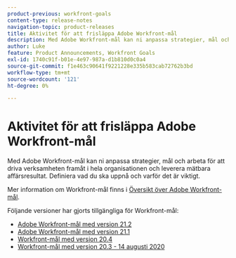 ```yaml
---
product-previous: workfront-goals
content-type: release-notes
navigation-topic: product-releases
title: Aktivitet för att frisläppa Adobe Workfront-mål
description: Med Adobe Workfront-mål kan ni anpassa strategier, mål och arbeta för att driva verksamheten framåt i hela organisationen och leverera mätbara affärsresultat. Definiera vad du ska uppnå och varför det är viktigt.
author: Luke
feature: Product Announcements, Workfront Goals
exl-id: 1740c91f-b01e-4e97-987a-d1b810d0c0a4
source-git-commit: f1e463c90641f9221228e335b583cab72762b3bd
workflow-type: tm+mt
source-wordcount: '121'
ht-degree: 0%

---
```


# Aktivitet för att frisläppa Adobe Workfront-mål

Med Adobe Workfront-mål kan ni anpassa strategier, mål och arbeta för att driva verksamheten framåt i hela organisationen och leverera mätbara affärsresultat. Definiera vad du ska uppnå och varför det är viktigt.

Mer information om Workfront-mål finns i [Översikt över Adobe Workfront-mål](../../../workfront-goals/goal-management/wf-goals-overview.md).

Följande versioner har gjorts tillgängliga för Workfront-mål:

* [Adobe Workfront-mål med version 21.2](../../../product-announcements/product-releases/goals-release-activity/goals-21.2-release/goals-release-21-2.md)
* [Adobe Workfront-mål med version 21.1](../../../product-announcements/product-releases/goals-release-activity/goals-release-21-1.md)
* [Workfront-mål med version 20.4](../../../product-announcements/product-releases/goals-release-activity/goals-release-20-4.md)
* [Workfront-mål med version 20.3 - 14 augusti 2020](../../../product-announcements/product-releases/goals-release-activity/goals-release-20-3.md)
